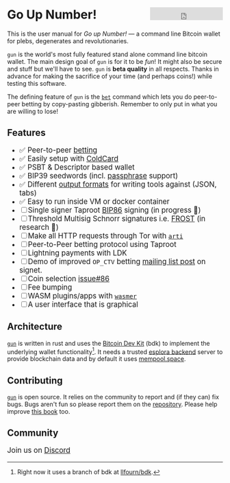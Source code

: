 # Go Up Number! <iframe src="https://ghbtns.com/github-btn.html?user=llfourn&repo=gun&type=star&count=true&size=large" style="float: right;" frameborder="0" scrolling="0" width="170" height="30" title="GitHub"></iframe>

This is the user manual for *Go up Number!* — a command line Bitcoin wallet for plebs, degenerates and revolutionaries.

`gun` is the world's most fully featured stand alone command line bitcoin wallet.
The main design goal of `gun` is for it to be *fun*!
It might also be secure and stuff but we'll have to see.
`gun` is **beta quality** in all respects.
Thanks in advance for making the sacrifice of your time (and perhaps coins!) while testing this software.

The defining feature of `gun` is the [`bet`](./bet/betting.md) command which lets you do peer-to-peer betting by copy-pasting gibberish.
Remember to only put in what you are willing to lose!

## Features

<big>

- ✅ Peer-to-peer [betting](./bet/betting.md)
- ✅ Easily setup with [ColdCard](./setup/setup.md#coldcard-path-to-sd-card)
- ✅ PSBT & Descriptor based wallet
- ✅ BIP39 seedwords (incl. [passphrase](https://gun.fun/setup/setup.html#seed) support)
- ✅ Different [output formats](./formatting-output.md) for writing tools against (JSON, tabs)
- ✅ Easy to run inside VM or docker container
- ☐ Single signer Taproot [BIP86](https://github.com/bitcoin/bips/blob/master/bip-0086.mediawiki) signing (in progress 👷)
- ☐ Threshold Multisig Schnorr signatures i.e. [FROST](https://eprint.iacr.org/2020/852.pdf)  (in research 🧪)
- ☐ Make all HTTP requests through Tor with [`arti`](https://gitlab.torproject.org/tpo/core/arti)
- ☐ Peer-to-Peer betting protocol using Taproot
- ☐ Lightning payments with LDK
- ☐ Demo of improved `OP_CTV` betting [mailing list post](https://lists.linuxfoundation.org/pipermail/bitcoin-dev/2022-January/019808.html) on signet.
- ☐ Coin selection [issue#86](https://github.com/LLFourn/gun/issues/86)
- ☐ Fee bumping
- ☐ WASM plugins/apps with [`wasmer`](https://crates.io/crates/wasmer/)
- ☐ A user interface that is graphical

</big>

## Architecture

[`gun`] is written in rust and uses the [Bitcoin Dev Kit](https://bitcoindevkit.org/) (bdk) to implement the underlying wallet functionality[^1].
It needs a trusted [esplora backend] server to provide blockchain data and by default it uses [mempool.space](https://mempool.space).

## Contributing

[`gun`] is open source.
It relies on the community to report and (if they can) fix bugs.
Bugs aren't fun so please report them on the [repository][`gun`].
Please help improve [this book](https://github.com/LLFourn/gun.fun) too.

[`gun`]: https://github.com/LLFourn/gun
[esplora backend]: https://github.com/Blockstream/electrs
[^1]: Right now it uses a branch of bdk at [llfourn/bdk](https://github.com/llfourn/bdk/tree/gun).

## Community

<big>

Join us on [Discord](https://discord.gg/Wknb2A6J)

</big>

